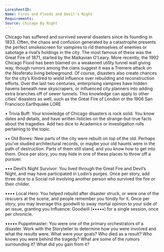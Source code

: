 ```yaml
---
LoresheetID: 
Name: Fires and Floods and Devil's Night
Requirements:
Source: Chicago By Night
---
```

Chicago has suffered and survived several disasters since its founding in 1833. Often, the chaos and confusion generated by a catastrophe presents the perfect smokescreen for vampires to rid themselves of enemies or sabotage a rival’s holdings in the city. The most famous of these was the Great Fire of 1871, started by the Malkavian O’Leary. More recently, the 1992 Chicago Flood has been blamed on a weakened utility tunnel wall giving way, though rumors among the clans suggest it was a Tremere attack on the Nosferatu living belowground. Of course, disasters also create chances for the city’s Kindred to wield influence over rebuilding and reconstruction efforts. Over the last two centuries, enterprising vampires have hidden havens beneath new skyscrapers, or influenced city planners into adding extra branches off of sewer tunnels. This knowledge can apply to other cities’ disasters as well, such as the Great Fire of London or the 1906 San Francisco Earthquake LORE

• Trivia Buff: Your knowledge of Chicago disasters is rock solid. You know dates and details, and have written listicles on the strange-but-true facts about the tragedies. Add two dice to Academics or Investigation rolls pertaining to the topic.

•• Old Bones: New parts of the city were rebuilt on top of the old. Perhaps you’ve studied architectural records, or maybe your old haunts were in the path of destruction. Parts of them still stand, and you know how to get into them. Once per story, you may hide in one of these places to throw off a pursuer.

••• Devil’s Night Survivor: You lived through the Great Fire and Devil’s Night, and may have participated in Lodin’s purges. Once per story, add three dice to a Social roll involving another person who survived the fire or their childer.

•••• Local Hero: You helped rebuild after disaster struck, or were one of the rescuers at the scene, and people remember you fondly for it. Once per story, you may leverage this goodwill to sway mortal opinion to your side of an issue, granting you Influence: Goodwill (•••••) for a single session, once per chronicle.

••••• Puppetmaster: You were one of the primary orchestrators of a disaster. Work with the Storyteller to determine how you were involved and what the results were. What were your goals? Who died as a result? Who knows you were behind the tragedy? What are some of the rumors surrounding it? What did you gain from it?